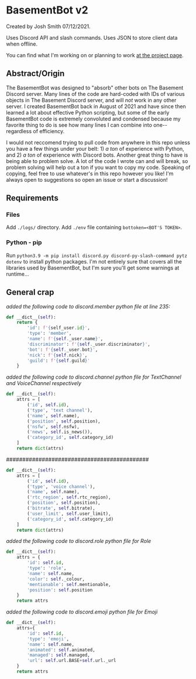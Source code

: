 # BasementBot v2

Created by Josh Smith 07/12/2021.

Uses Discord API and slash commands.
Uses JSON to store client data when offline.

You can find what I'm working on or planning to work [at the project page](https://github.com/purplelemons-dev/basementbot/projects/1).

## Abstract/Origin

The BasementBot was designed to "absorb" other bots on The Basement Discord server. Many lines of the code are hard-coded with IDs of various objects in The Basement Discord server, and will *not* work in any other server. I created BasementBot back in August of 2021 and have since then learned a lot about effective Python scripting, but some of the early BasementBot code is extremely convoluted and condensed because my favorite thing to do is see how many lines I can combine into one--regardless of efficiency.

I would not reccomend trying to pull code from anywhere in this repo unless you have a few things under your belt: 1) *a ton* of experience with Python, and 2) *a ton* of experience with Discord bots. Another great thing to have is being able to problem solve. A lot of the code I wrote can and will break, so problem solving will help out a ton if you want to copy my code. Speaking of copying, feel free to use whatever's in this repo however you like! I'm always open to suggestions so open an issue or start a discussion!

## Requirements

### Files
Add `./logs/` directory. 
Add `./env` file containing `bottoken=<BOT'S TOKEN>`.

### Python - pip
Run `python3.9 -m pip install discord.py discord-py-slash-command pytz dotenv` to install python packages. I'm not entirely sure that covers all the libraries used by BasementBot, but I'm sure you'll get some warnings at runtime...

## General crap
*added the following code to discord.member python file at line 235:*
```py
def __dict__(self):
    return {
        'id': f'{self_user.id}',
        'type': 'member',
        'name': f'{self._user.name}',
        'discriminator': f'{self._user.discriminator}',
        'bot': f'{self._user.bot}',
        'nick': f'{self.nick}',
        'guild': f'{self.guild}'
    }
```
*added the following code to discord.channel python file for TextChannel and VoiceChannel respectively*
```py
def __dict__(self):
    attrs = [
        ('id', self.id),
        ('type', 'text channel'),
        ('name', self.name),
        ('position', self.position),
        ('nsfw', self.nsfw),
        ('news', self.is_news()),
        ('category_id', self.category_id)
    ]
    return dict(attrs)
```
############################################
```py
def __dict__(self):
    attrs = [
        ('id', self.id),
        ('type', 'voice channel'),
        ('name', self.name),
        ('rtc_region', self.rtc_region),
        ('position', self.position),
        ('bitrate', self.bitrate),
        ('user_limit', self.user_limit),
        ('category_id', self.category_id)
    ]
    return dict(attrs)
```
*added the following code to discord.role python file for Role*
```py
def __dict__(self):
    attrs = {
        'id': self.id,
        'type': 'role',
        'name': self.name,
        'color': self._colour,
        'mentionable': self.mentionable,
        'position': self.position
    }
    return attrs
```
*added the following code to discord.emoji python file for Emoji*
```py
def __dict__(self):
    attrs={
        'id': self.id,
        'type': 'emoji',
        'name': self.name,
        'animated': self.animated,
        'managed': self.managed,
        'url': self.url.BASE+self.url._url
    }
    return attrs
```
